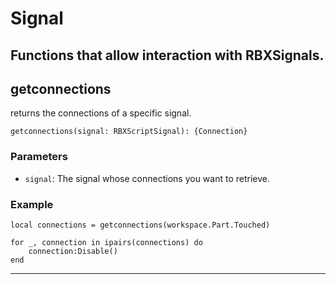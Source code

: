 # Signal
Functions that allow interaction with RBXSignals.
---

## getconnections

returns the connections of a specific signal.

```luau
getconnections(signal: RBXScriptSignal): {Connection}
```

### Parameters

- `signal`: The signal whose connections you want to retrieve.

### Example

```luau
local connections = getconnections(workspace.Part.Touched)

for _, connection in ipairs(connections) do
    connection:Disable()
end
```
---
